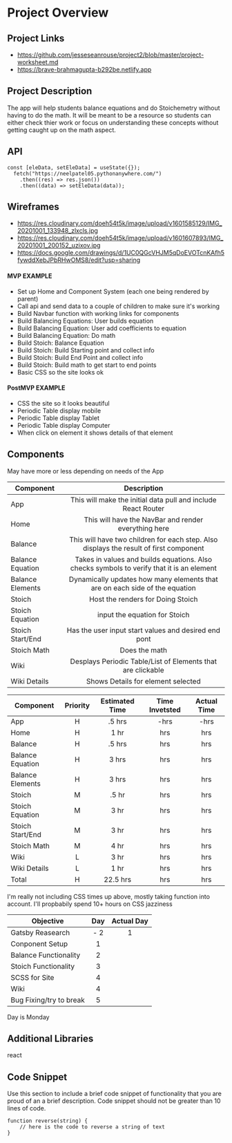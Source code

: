 # Project Overview

## Project Links

-  https://github.com/jesseseanrouse/project2/blob/master/project-worksheet.md
-  https://brave-brahmagupta-b292be.netlify.app

## Project Description

The app will help students balance equations and do Stoichemetry without having to do the math. It will be meant to be a resource so students can either check thier work or focus on understanding these concepts without getting caught up on the math aspect.

## API

```
const [eleData, setEleData] = useState({});
  fetch("https://neelpatel05.pythonanywhere.com/")
    .then((res) => res.json())
    .then((data) => setEleData(data));
```


## Wireframes

-  https://res.cloudinary.com/doeh54t5k/image/upload/v1601585129/IMG_20201001_133948_zlxcls.jpg
-  https://res.cloudinary.com/doeh54t5k/image/upload/v1601607893/IMG_20201001_200152_uzixov.jpg
-  https://docs.google.com/drawings/d/1UC0QGcVHJM5qDoEVOTcnKAfh5fywddXebJPbRHwOMS8/edit?usp=sharing

#### MVP EXAMPLE

- Set up Home and Component System (each one being rendered by parent)
- Call api and send data to a couple of children to make sure it's working
- Build Navbar function with working links for components
- Build Balancing Equations: User builds equation
- Build Balancing Equation: User add coefficients to equation
- Build Balancing Equation: Do math
- Build Stoich: Balance Equation 
- Build Stoich: Build Starting point and collect info
- Build Stoich: Build End Point and collect info
- Build Stoich: Build math to get start to end points
- Basic CSS so the site looks ok

#### PostMVP EXAMPLE

- CSS the site so it looks beautiful
- Periodic Table display mobile
- Periodic Table display Tablet
- Periodic Table display Computer
- When click on element it shows details of that element

## Components

May have more or less depending on needs of the App

| Component | Description | 
| --- | :---: |  
| App | This will make the initial data pull and include React Router| 
| Home | This will have the NavBar and render everything here | 
| Balance | This will have two children for each step. Also displays the result of first component | 
| Balance Equation | Takes in values and builds equations. Also checks symbols to verify that it is an element | 
| Balance Elements | Dynamically updates how many elements that are on each side of the equation | 
| Stoich | Host the renders for Doing Stoich | 
| Stoich Equation | input the equation for Stoich |
| Stoich Start/End | Has the user input start values and desired end pont | 
| Stoich Math | Does the math | 
| Wiki | Desplays Periodic Table/List of Elements that are clickable | 
| Wiki Details | Shows Details for element selected | 


| Component | Priority | Estimated Time | Time Invetsted | Actual Time |
| --- | :---: |  :---: | :---: | :---: |
| App | H | .5 hrs| -hrs | -hrs |
| Home| H | 1 hr| hrs | hrs |
| Balance | H | .5 hrs | hrs | hrs |
| Balance Equation | H | 3 hrs | hrs | hrs |
| Balance Elements | H | 3 hrs | hrs | hrs |
| Stoich | M | .5 hr| hrs | hrs |
| Stoich Equation | M | 3 hr| hrs | hrs |
| Stoich Start/End | M | 3 hr| hrs | hrs |
| Stoich Math | M | 4 hr| hrs | hrs |
| Wiki | L | 3 hr| hrs | hrs |
| Wiki Details | L | 1 hr| hrs | hrs |
| Total | H | 22.5 hrs| hrs | hrs |

I'm really not including CSS times up above, mostly taking function into account. I'll propbabily spend 10+ hours on CSS jazziness

| Objective | Day | Actual Day |
| --- | :---: |  :---: |
| Gatsby Reasearch | - 2 | 1 |
| Conponent Setup | 1 | |
| Balance Functionality | 2 | |
| Stoich Functionality | 3 | |
| SCSS for Site | 4| |
| Wiki | 4 | |
|Bug Fixing/try to break | 5 |

Day is Monday

## Additional Libraries
 react 

## Code Snippet

Use this section to include a brief code snippet of functionality that you are proud of an a brief description.  Code snippet should not be greater than 10 lines of code. 

```
function reverse(string) {
	// here is the code to reverse a string of text
}
```
